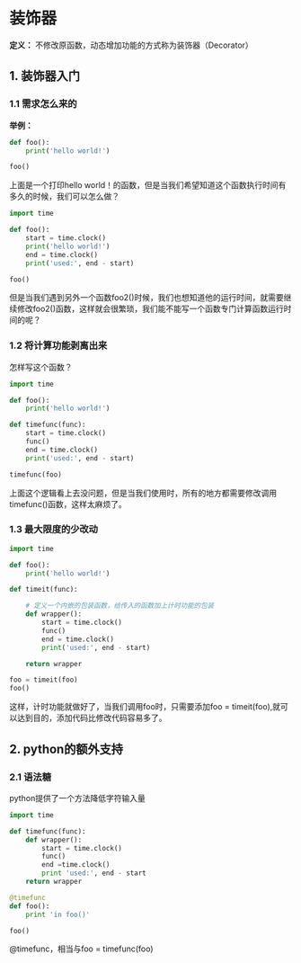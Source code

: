 # 装饰器

**定义：** 不修改原函数，动态增加功能的方式称为装饰器（Decorator）

## 1. 装饰器入门

### 1.1 需求怎么来的

**举例：**</br>

```python
def foo():
    print('hello world!')

foo()
```

上面是一个打印hello world！的函数，但是当我们希望知道这个函数执行时间有多久的时候，我们可以怎么做？

```python
import time

def foo():
    start = time.clock()
    print('hello world!')
    end = time.clock()
    print('used:', end - start)

foo()
```

但是当我们遇到另外一个函数foo2()时候，我们也想知道他的运行时间，就需要继续修改foo2()函数，这样就会很繁琐，我们能不能写一个函数专门计算函数运行时间的呢？

### 1.2 将计算功能剥离出来

怎样写这个函数？

```python
import time

def foo():
    print('hello world!')

def timefunc(func):
    start = time.clock()
    func()
    end = time.clock()
    print('used:', end - start)

timefunc(foo)

```

上面这个逻辑看上去没问题，但是当我们使用时，所有的地方都需要修改调用timefunc()函数，这样太麻烦了。

### 1.3 最大限度的少改动

```python
import time

def foo():
    print('hello world!')

def timeit(func):

    # 定义一个内嵌的包装函数，给传入的函数加上计时功能的包装
    def wrapper():
        start = time.clock()
        func()
        end = time.clock()
        print('used:', end - start)

    return wrapper

foo = timeit(foo)
foo()
```

这样，计时功能就做好了，当我们调用foo时，只需要添加foo = timeit(foo),就可以达到目的，添加代码比修改代码容易多了。

## 2. python的额外支持

### 2.1 语法糖

python提供了一个方法降低字符输入量

```python
import time

def timefunc(func):
    def wrapper():
        start = time.clock()
        func()
        end =time.clock()
        print 'used:', end - start
    return wrapper

@timefunc
def foo():
    print 'in foo()'

foo()
```

@timefunc，相当与foo = timefunc(foo)
